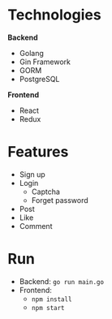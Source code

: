 # Technologies

**Backend**

- Golang
- Gin Framework
- GORM
- PostgreSQL

**Frontend**

- React
- Redux

# Features

- Sign up
- Login
  - Captcha
  - Forget password
- Post
- Like
- Comment

# Run

- Backend: `go run main.go`
- Frontend:
  - `npm install` 
  - `npm start`